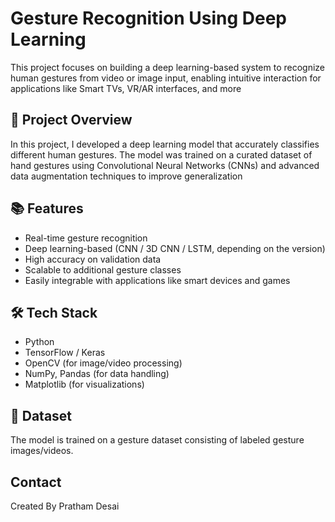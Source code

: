 # Gesture Recognition Using Deep Learning
This project focuses on building a deep learning-based system to recognize human gestures from video or image input, enabling intuitive interaction for applications like Smart TVs, VR/AR interfaces, and more
## 🧠 Project Overview
In this project, I developed a deep learning model that accurately classifies different human gestures. The model was trained on a curated dataset of hand gestures using Convolutional Neural Networks (CNNs) and advanced data augmentation techniques to improve generalization
## 📚 Features
- Real-time gesture recognition
- Deep learning-based (CNN / 3D CNN / LSTM, depending on the version)
- High accuracy on validation data
- Scalable to additional gesture classes
- Easily integrable with applications like smart devices and games
 ## 🛠️ Tech Stack
- Python
- TensorFlow / Keras
- OpenCV (for image/video processing)
- NumPy, Pandas (for data handling)
- Matplotlib (for visualizations)
## 📂 Dataset
The model is trained on a gesture dataset consisting of labeled gesture images/videos.
## Contact
Created By Pratham Desai
